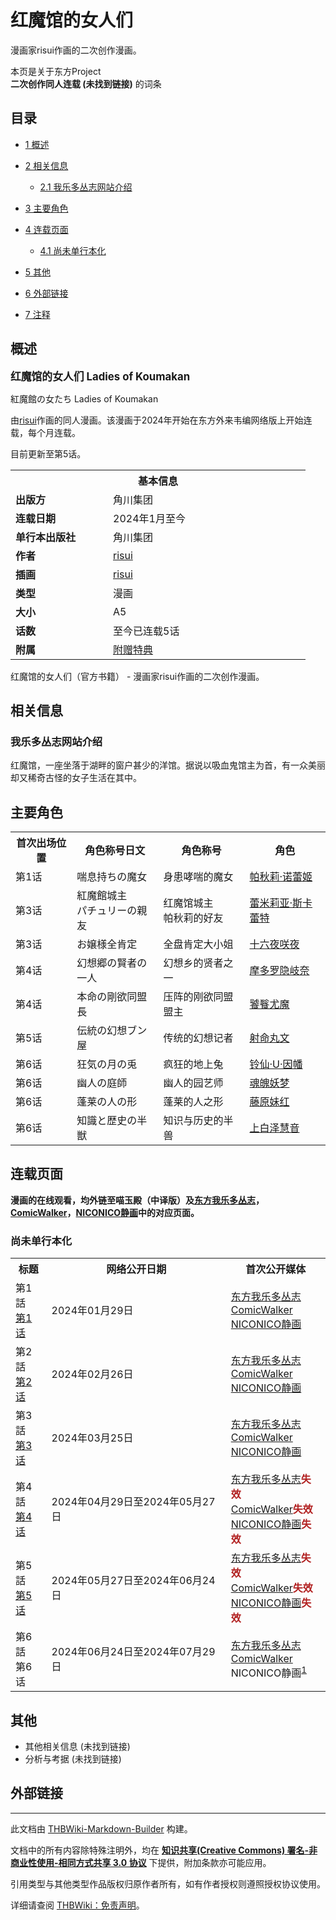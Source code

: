 # 红魔馆的女人们

<!-- source html: G:\repos\THBWiki-Markdown-Builder\THBWikiMarkdown\Temp\main\9\98\ns0%3A%E7%BA%A2%E9%AD%94%E9%A6%86%E7%9A%84%E5%A5%B3%E4%BA%BA%E4%BB%AC.html -->

漫画家risui作画的二次创作漫画。

本页是关于东方Project  
 **二次创作同人连载 (未找到链接)** 的词条

## 目录

- [1 概述](#概述)
- [2 相关信息](#相关信息)

  - [2.1 我乐多丛志网站介绍](#我乐多丛志网站介绍)



- [3 主要角色](#主要角色)
- [4 连载页面](#连载页面)

  - [4.1 尚未单行本化](#尚未单行本化)



- [5 其他](#其他)
- [6 外部链接](#外部链接)
- [7 注释](#注释)





## 概述
  
<big> **红魔馆的女人们 Ladies of Koumakan** </big>  

紅魔館の女たち Ladies of Koumakan  

由[risui](./risui.md)作画的同人漫画。该漫画于2024年开始在东方外来韦编网络版上开始连载，每个月连载。  

目前更新至第5话。
  


<table>
<tbody><tr>
<th colspan="2">基本信息</th>
</tr>
<tr>
<td style="width:140px"><b>出版方</b></td><td style="min-width:300px">角川集团</td>
</tr><tr><td><b>连载日期</b></td><td>2024年1月至今</td></tr><tr><td><b>单行本出版社</b></td><td>角川集团</td></tr><tr><td><b>作者</b></td><td><a href="./risui.md" title="risui">risui</a></td></tr><tr><td><b>插画</b></td><td><a href="./risui.md" title="risui">risui</a></td></tr><tr><td><b>类型</b></td><td>漫画</td></tr><tr><td><b>大小</b></td><td>A5</td></tr><tr><td><b>话数</b></td><td>至今已连载5话</td></tr><tr><td><b>附属</b></td><td><a href="/index.php?title=%E7%BA%A2%E9%AD%94%E9%A6%86%E7%9A%84%E5%A5%B3%E4%BA%BA%E4%BB%AC/%E7%89%B9%E5%85%B8&amp;action=edit&amp;redlink=1" class="new" title="红魔馆的女人们/特典（页面不存在）">附赠特典</a></td></tr></tbody></table>

红魔馆的女人们（官方书籍） - 漫画家risui作画的二次创作漫画。

## 相关信息

### 我乐多丛志网站介绍
  
红魔馆，一座坐落于湖畔的窗户甚少的洋馆。据说以吸血鬼馆主为首，有一众美丽却又稀奇古怪的女子生活在其中。
  


## 主要角色

<table>

<tbody><tr>
<th>首次出场位置</th>
<th>角色称号日文</th>
<th>角色称号</th>
<th>角色
</th></tr>
<tr>
<td>第1话</td>
<td>喘息持ちの魔女</td>
<td>身患哮喘的魔女</td>
<td><a href="./帕秋莉·诺蕾姬.md" title="帕秋莉·诺蕾姬">帕秋莉·诺蕾姬</a>
</td></tr>
<tr>
<td>第3话</td>
<td>紅魔館城主<br>パチュリーの親友</td>
<td>红魔馆城主<br>帕秋莉的好友</td>
<td><a href="./蕾米莉亚·斯卡蕾特.md" title="蕾米莉亚·斯卡蕾特">蕾米莉亚·斯卡蕾特</a>
</td></tr>
<tr>
<td>第3话</td>
<td>お嬢様全肯定</td>
<td>全盘肯定大小姐</td>
<td><a href="/%E5%8D%81%E5%85%AD%E5%A4%9C%E5%92%B2%E5%A4%9C" title="十六夜咲夜">十六夜咲夜</a>
</td></tr>
<tr>
<td>第4话</td>
<td>幻想郷の賢者の一人</td>
<td>幻想乡的贤者之一</td>
<td><a href="./摩多罗隐岐奈.md" title="摩多罗隐岐奈">摩多罗隐岐奈</a>
</td></tr>
<tr>
<td>第4话</td>
<td>本命の剛欲同盟長</td>
<td>压阵的刚欲同盟盟主</td>
<td><a href="./饕餮尤魔.md" title="饕餮尤魔">饕餮尤魔</a>
</td></tr>
<tr>
<td>第5话</td>
<td>伝統の幻想ブン屋</td>
<td>传统的幻想记者</td>
<td><a href="./射命丸文.md" title="射命丸文">射命丸文</a>
</td></tr>
<tr>
<td>第6话</td>
<td>狂気の月の兎</td>
<td>疯狂的地上兔</td>
<td><a href="./铃仙·优昙华院·因幡.md" title="铃仙·优昙华院·因幡">铃仙·U·因幡</a>
</td></tr>
<tr>
<td>第6话</td>
<td>幽人の庭師</td>
<td>幽人的园艺师</td>
<td><a href="./魂魄妖梦.md" title="魂魄妖梦">魂魄妖梦</a>
</td></tr>
<tr>
<td>第6话</td>
<td>蓬莱の人の形</td>
<td>蓬莱的人之形</td>
<td><a href="./藤原妹红.md" title="藤原妹红">藤原妹红</a>
</td></tr>
<tr>
<td>第6话</td>
<td>知識と歴史の半獣</td>
<td>知识与历史的半兽</td>
<td><a href="./上白泽慧音.md" title="上白泽慧音">上白泽慧音</a>
</td></tr></tbody></table>



## 连载页面
  
 **漫画的在线观看，均外链至喵玉殿（中译版）及[东方我乐多丛志](https://touhougarakuta.com/index_comic/koumakan/)，[ComicWalker](https://comic-walker.com/detail/KC_002973_S/)，[NICONICO静画](https://seiga.nicovideo.jp/comic/67189/)中的对应页面。** 
  


### 尚未单行本化

<table>

<tbody><tr>
<th>标题</th>
<th>网络公开日期</th>
<th>首次公开媒体
</th></tr>
<tr>
<td>第1話<br><a rel="nofollow" class="external text" href="https://bbs.nyasama.com/forum.php?mod=viewthread&amp;tid=1858591">第1话</a></td>
<td>2024年01月29日</td>
<td><a rel="nofollow" class="external text" href="https://touhougarakuta.com/comic/koumakan_1/">东方我乐多丛志</a><br><a rel="nofollow" class="external text" href="https://comic-walker.com/viewer/?tw=2&amp;dlcl=ja&amp;cid=KDCW_AM21204598010001_68/">ComicWalker</a><br><a rel="nofollow" class="external text" href="https://seiga.nicovideo.jp/watch/mg808965/">NICONICO静画</a>
</td></tr>
<tr>
<td>第2話<br><a rel="nofollow" class="external text" href="https://bbs.nyasama.com/forum.php?mod=viewthread&amp;tid=1859145">第2话</a></td>
<td>2024年02月26日</td>
<td><a rel="nofollow" class="external text" href="https://touhougarakuta.com/comic/koumakan_2/">东方我乐多丛志</a><br><a rel="nofollow" class="external text" href="https://comic-walker.com/detail/KC_002973_S/episodes/KC_0029730000300011_E/">ComicWalker</a><br><a rel="nofollow" class="external text" href="https://seiga.nicovideo.jp/watch/mg818806/">NICONICO静画</a>
</td></tr>
<tr>
<td>第3話<br><a rel="nofollow" class="external text" href="https://bbs.nyasama.com/forum.php?mod=viewthread&amp;tid=1859653">第3话</a></td>
<td>2024年03月25日</td>
<td><a rel="nofollow" class="external text" href="https://touhougarakuta.com/comic/koumakan_3/">东方我乐多丛志</a><br><a rel="nofollow" class="external text" href="https://comic-walker.com/detail/KC_002973_S/episodes/KC_0029730000400011_E/">ComicWalker</a><br><a rel="nofollow" class="external text" href="https://seiga.nicovideo.jp/watch/mg826307/">NICONICO静画</a>
</td></tr>
<tr>
<td>第4話<br><a rel="nofollow" class="external text" href="https://bbs.nyasama.com/forum.php?mod=viewthread&amp;tid=1861329">第4话</a></td>
<td>2024年04月29日至2024年05月27日</td>
<td><a rel="nofollow" class="external text" href="https://touhougarakuta.com/comic/koumakan_4/">东方我乐多丛志</a><b><span style="color:FireBrick;">失效</span></b><br><a rel="nofollow" class="external text" href="https://comic-walker.com/detail/KC_002973_S/episodes/KC_0029730000500011_E/">ComicWalker</a><b><span style="color:FireBrick;">失效</span></b><br><a rel="nofollow" class="external text" href="https://seiga.nicovideo.jp/watch/mg826307/">NICONICO静画</a><b><span style="color:FireBrick;">失效</span></b>
</td></tr>
<tr>
<td>第5話<br><a rel="nofollow" class="external text" href="https://bbs.nyasama.com/forum.php?mod=viewthread&amp;tid=1862381">第5话</a></td>
<td>2024年05月27日至2024年06月24日</td>
<td><a rel="nofollow" class="external text" href="https://touhougarakuta.com/comic/koumakan_5/">东方我乐多丛志</a><b><span style="color:FireBrick;">失效</span></b><br><a rel="nofollow" class="external text" href="https://comic-walker.com/detail/KC_002973_S/episodes/KC_0029730000600011_E/">ComicWalker</a><b><span style="color:FireBrick;">失效</span></b><br><a rel="nofollow" class="external text" href="https://seiga.nicovideo.jp/watch/mg842016/">NICONICO静画</a><b><span style="color:FireBrick;">失效</span></b>
</td></tr>
<tr>
<td>第6話<br>第6话</td>
<td>2024年06月24日至2024年07月29日</td>
<td><a rel="nofollow" class="external text" href="https://touhougarakuta.com/comic/koumakan_6/">东方我乐多丛志</a><br><a rel="nofollow" class="external text" href="https://comic-walker.com/detail/KC_002973_S/episodes/KC_0029730000700011_E/">ComicWalker</a><br>NICONICO静画<sup id="cite_ref-1" class="reference"><a href="#cite_note-1">1</a></sup>
</td></tr></tbody></table>



## 其他
- 其他相关信息 (未找到链接)
- 分析与考据 (未找到链接)


## 外部链接

[^cite_note-1]: 由于NICONICO静画遭遇黑客攻击，暂时无法获取该站链接。

  
  

  





---

此文档由 [THBWiki-Markdown-Builder](https://github.com/Delsin-Yu/THBWiki-Markdown-Builder) 构建。

文档中的所有内容除特殊注明外，均在 [**知识共享(Creative Commons) 署名-非商业性使用-相同方式共享 3.0 协议**](https://creativecommons.org/licenses/by-sa/3.0/deed.zh-hans) 下提供，附加条款亦可能应用。

引用类型与其他类型作品版权归原作者所有，如有作者授权则遵照授权协议使用。

详细请查阅 [THBWiki：免责声明](https://thbwiki.cc/THBWiki:%E5%85%8D%E8%B4%A3%E5%A3%B0%E6%98%8E)。

